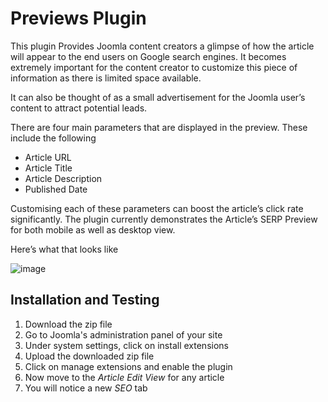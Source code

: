 # Previews Plugin
This plugin Provides Joomla content creators a glimpse of how the article will appear to the end users on Google search engines. It becomes extremely important for the content creator to customize this piece of information as there is limited space available.

It can also be thought of as a small advertisement for the Joomla user’s content to attract potential leads.

There are four main parameters that are displayed in the preview. These include the following
- Article URL
- Article Title
- Article Description
- Published Date

Customising each of these parameters can boost the article’s click rate significantly. The plugin currently demonstrates the Article’s SERP Preview for both mobile as well as desktop view.

Here’s what that looks like

![image](https://user-images.githubusercontent.com/84401192/189323838-a5896c9e-310b-4c41-8752-880c5439f773.png)


## Installation and Testing
<ol>
  <li> Download the zip file </li>
  <li> Go to Joomla's administration panel of your site </li>
  <li> Under system settings, click on install extensions </li>
  <li> Upload the downloaded zip file </li>
  <li> Click on manage extensions and enable the plugin</li>
  <li> Now move to the <i>Article Edit View</i> for any article</li>
  <li> You will notice a new <i>SEO</i> tab</li>
</ol>
